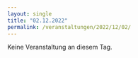 ```yaml
---
layout: single
title: "02.12.2022"
permalink: /veranstaltungen/2022/12/02/
---
```


Keine Veranstaltung an diesem Tag.
